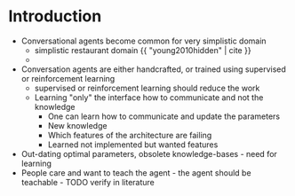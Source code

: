 # Introduction 

- Conversational agents become common for very simplistic domain
    - simplistic restaurant domain {{ "young2010hidden" | cite }}
    - 
- Conversation agents are either handcrafted, or trained using supervised or reinforcement learning
    - supervised or reinforcement learning should reduce the work 
    - Learning "only" the interface how to communicate and not the knowledge
        - One can learn how to communicate and update the parameters
        - New knowledge
        - Which features of the architecture are failing 
        - Learned not implemented but wanted features
- Out-dating optimal parameters, obsolete knowledge-bases - need for learning
- People care and want to teach the agent - the agent should be teachable - TODO verify in literature

<!-- TODO Include formulations from Self-awareness git@bitbucket.org:oplatek/phd-mini-conference.git -->


